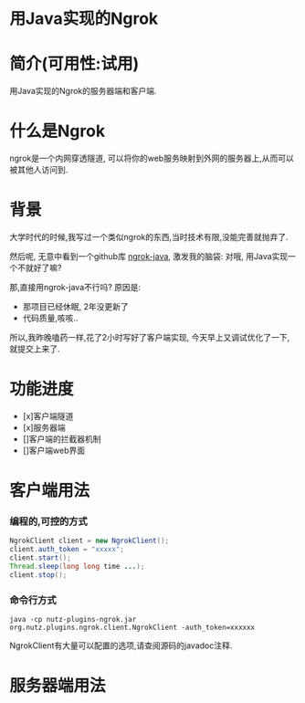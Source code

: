 用Java实现的Ngrok
==================================

简介(可用性:试用)
==================================

用Java实现的Ngrok的服务器端和客户端.

什么是Ngrok
==================================

ngrok是一个内网穿透隧道, 可以将你的web服务映射到外网的服务器上,从而可以被其他人访问到.

背景
==================================

大学时代的时候,我写过一个类似ngrok的东西,当时技术有限,没能完善就抛弃了.

然后呢, 无意中看到一个github库 [ngrok-java](https://github.com/dosgo/ngrok-java), 
激发我的脑袋: 对哦, 用Java实现一个不就好了嘛?

那,直接用ngrok-java不行吗? 原因是:

* 那项目已经休眠, 2年没更新了
* 代码质量,咳咳..

所以,我昨晚嗑药一样,花了2小时写好了客户端实现, 今天早上又调试优化了一下, 就提交上来了.

功能进度
==================================

- [x]客户端隧道
- [x]服务器端
- []客户端的拦截器机制
- []客户端web界面

客户端用法
===================================

### 编程的,可控的方式

```java
NgrokClient client = new NgrokClient();
client.auth_token = "xxxxx";
client.start();
Thread.sleep(long long time ...);
client.stop();
```

### 命令行方式

```
java -cp nutz-plugins-ngrok.jar org.nutz.plugins.ngrok.client.NgrokClient -auth_token=xxxxxx
```

NgrokClient有大量可以配置的选项,请查阅源码的javadoc注释.

服务器端用法
=================================

